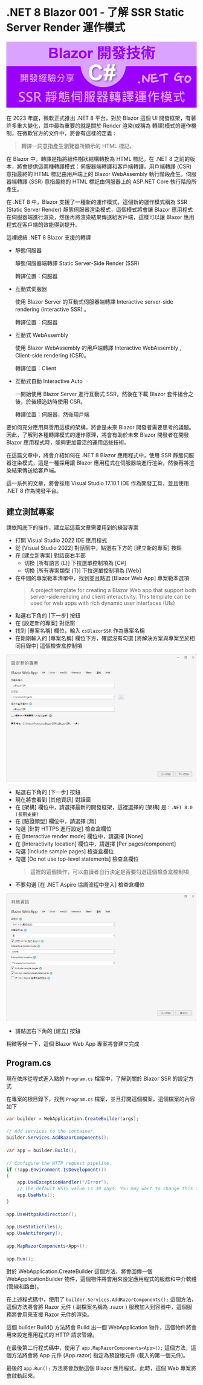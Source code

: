 # .NET 8 Blazor 001 - 了解 SSR Static Server Render 運作模式

![](../Images/cs2024-9975.png)

在 2023 年底，微軟正式推出 .NET 8 平台，對於 Blazor 這個 UI 開發框架，有著許多重大變化，其中最為重要的就是關於 Render 渲染(或稱為 轉譯)模式的運作機制，在微軟官方的文件中，將會有這樣的定義 :

> 轉譯一詞意指產生瀏覽器所顯示的 HTML 標記。

在 Blazor 中，轉譯是指將組件樹狀結構轉換為 HTML 標記。在 .NET 8 之前的版本，將會提供這兩種轉譯模式：伺服器端轉譯和客戶端轉譯。用戶端轉譯 (CSR) 意指最終的 HTML 標記由用戶端上的 Blazor WebAssembly 執行階段產生。伺服器端轉譯 (SSR) 意指最終的 HTML 標記由伺服器上的 ASP.NET Core 執行階段所產生。

在 .NET 8 中，Blazor 支援了一種新的運作模式，這個新的運作模式稱為 SSR (Static Server Render) 靜態伺服器渲染模式，這個模式將會讓 Blazor 應用程式在伺服器端進行渲染，然後再將渲染結果傳送給客戶端，這樣可以讓 Blazor 應用程式在客戶端的效能得到提升。

這裡總結 .NET 8 Blazor 支援的轉譯

* 靜態伺服器 

  靜態伺服器端轉譯 Static Server-Side Render (SSR)
  
  轉譯位置：伺服器
* 互動式伺服器	

  使用 Blazor Server 的互動式伺服器端轉譯 Interactive server-side rendering (interactive SSR) 。	
  
  轉譯位置：伺服器
* 互動式 WebAssembly

  使用 Blazor WebAssembly 的用戶端轉譯 Interactive WebAssembly , Client-side rendering (CSR)。	
  
  轉譯位置：Client
* 互動式自動	Interactive Auto

  一開始使用 Blazor Server 進行互動式 SSR，然後在下載 Blazor 套件組合之後，於後續造訪時使用 CSR。
  
  轉譯位置：伺服器，然後用戶端	

要如何充分應用與善用這樣的架構，將會是未來 Blazor 開發者需要思考的議題。因此，了解到各種轉譯模式的運作原理，將會有助於未來 Blazor 開發者在開發 Blazor 應用程式時，能夠更加靈活的運用這些技術。

在這篇文章中，將會介紹如何在 .NET 8 Blazor 應用程式中，使用 SSR 靜態伺服器渲染模式，這是一種採用讓 Blazor 應用程式在伺服器端進行渲染，然後再將渲染結果傳送給客戶端。

這一系列的文章，將會採用 Visual Studio 17.10.1 IDE 作為開發工具，並且使用 .NET 8 作為開發平台。

## 建立測試專案

請依照底下的操作，建立起這篇文章需要用到的練習專案

* 打開 Visual Studio 2022 IDE 應用程式
* 從 [Visual Studio 2022] 對話窗中，點選右下方的 [建立新的專案] 按鈕
* 在 [建立新專案] 對話窗右半部
  * 切換 [所有語言 (L)] 下拉選單控制項為 [C#]
  * 切換 [所有專案類型 (T)] 下拉選單控制項為 [Web]
* 在中間的專案範本清單中，找到並且點選 [Blazor Web App] 專案範本選項
  > A project template for creating a Blazor Web app that support both server-side rending and client interactivity. This template can be used for web apps with rich dynamic user interfaces (UIs)
* 點選右下角的 [下一步] 按鈕
* 在 [設定新的專案] 對話窗
* 找到 [專案名稱] 欄位，輸入 `csBlazorSSR` 作為專案名稱
* 在剛剛輸入的 [專案名稱] 欄位下方，確認沒有勾選 [將解決方案與專案至於相同目錄中] 這個檢查盒控制項

![](../Images/cs2024-9974.png)

* 點選右下角的 [下一步] 按鈕
* 現在將會看到 [其他資訊] 對話窗
* 在 [架構] 欄位中，請選擇最新的開發框架，這裡選擇的 [架構] 是 : `.NET 8.0 (長期支援)`
* 在 [驗證類型] 欄位中，請選擇 [無] 
* 勾選 [針對 HTTPS 進行設定] 檢查盒欄位 
* 在 [Interactive render mode] 欄位中，請選擇 [None] 
* 在 [Interactivity location] 欄位中，請選擇 [Per pages/component] 
* 勾選 [Include sample pages] 檢查盒欄位 
* 勾選 [Do not use top-level statements] 檢查盒欄位 
  > 這裡的這個操作，可以由讀者自行決定是否要勾選這個檢查盒控制項
* 不要勾選 [在 .NET Aspire 協調流程中登入] 檢查盒欄位 

![](../Images/cs2024-9976.png)

* 請點選右下角的 [建立] 按鈕

稍微等候一下，這個 Blazor Web App 專案將會建立完成

## Program.cs

現在依序從程式進入點的 `Program.cs` 檔案中，了解到關於 Blazor SSR 的設定方式

在專案的根目錄下，找到 `Program.cs` 檔案，並且打開這個檔案，這個檔案的內容如下

```csharp
var builder = WebApplication.CreateBuilder(args);

// Add services to the container.
builder.Services.AddRazorComponents();

var app = builder.Build();

// Configure the HTTP request pipeline.
if (!app.Environment.IsDevelopment())
{
    app.UseExceptionHandler("/Error");
    // The default HSTS value is 30 days. You may want to change this for production scenarios, see https://aka.ms/aspnetcore-hsts.
    app.UseHsts();
}

app.UseHttpsRedirection();

app.UseStaticFiles();
app.UseAntiforgery();

app.MapRazorComponents<App>();

app.Run();
```

對於 WebApplication.CreateBuilder 這個方法，將會回傳一個 WebApplicationBuilder 物件，這個物件將會用來設定應用程式的服務和中介軟體 (管線和路由)。

在上述程式碼中，使用了 `builder.Services.AddRazorComponents();` 這個方法，這個方法將會將 Razor 元件 ( 副檔案名稱為 .razor ) 服務加入到容器中，這個服務將會用來支援 Razor 元件的渲染。

這個 builder.Build() 方法將會 Build 出一個 WebApplication 物件，這個物件將會用來設定應用程式的 HTTP 請求管線。

在最後第二行程式碼中，使用了 `app.MapRazorComponents<App>();` 這個方法，這個方法將會將 App 元件 (App.razor) 指定為預設根元件 (載入的第一個元件)。

最後的 `app.Run();` 方法將會啟動這個 Blazor 應用程式。此時，這個 Web 專案將會啟動起來。












